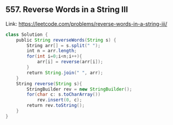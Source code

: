 ## 557. Reverse Words in a String III
Link: https://leetcode.com/problems/reverse-words-in-a-string-iii/

```java
class Solution {
    public String reverseWords(String s) {
        String arr[] = s.split(" ");
        int n = arr.length;
        for(int i=0;i<n;i++){
            arr[i] = reverse(arr[i]);
        }
        return String.join(" ", arr);
    }
    String reverse(String s){
        StringBuilder rev = new StringBuilder();
        for(char c: s.toCharArray())
            rev.insert(0, c);
        return rev.toString();
    }
}
```
